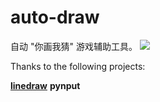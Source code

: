 # auto-draw
自动 "你画我猜" 游戏辅助工具。
![](../image/demo.png)
 
Thanks to the following projects:


 **[linedraw](https://github.com/LingDong-/linedraw)**
 **pynput**

